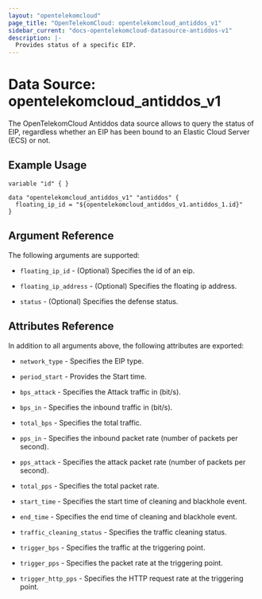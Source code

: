 ```yaml
---
layout: "opentelekomcloud"
page_title: "OpenTelekomCloud: opentelekomcloud_antiddos_v1"
sidebar_current: "docs-opentelekomcloud-datasource-antiddos-v1"
description: |-
  Provides status of a specific EIP.
---
```


# Data Source: opentelekomcloud_antiddos_v1

The OpenTelekomCloud Antiddos data source allows to query the status of EIP, regardless whether an EIP has been bound to an Elastic Cloud Server (ECS) or not.

## Example Usage

```hcl
variable "id" { }

data "opentelekomcloud_antiddos_v1" "antiddos" {
  floating_ip_id = "${opentelekomcloud_antiddos_v1.antiddos_1.id}"
}

```

## Argument Reference
The following arguments are supported:

* `floating_ip_id` - (Optional) Specifies the id of an eip.

* `floating_ip_address` - (Optional) Specifies the floating ip address.

* `status` - (Optional) Specifies the defense status.

## Attributes Reference

In addition to all arguments above, the following attributes are exported:

* `network_type` - Specifies the EIP type.

* `period_start` - Provides the Start time.

* `bps_attack` - Specifies the Attack traffic in (bit/s).

* `bps_in` - Specifies the inbound traffic in (bit/s).

* `total_bps` - Specifies the total traffic.

* `pps_in` - Specifies the inbound packet rate (number of packets per second).

* `pps_attack` - Specifies the attack packet rate (number of packets per second).

* `total_pps` - Specifies the total packet rate.

* `start_time` - Specifies the start time of cleaning and blackhole event.

* `end_time` - Specifies the end time of cleaning and blackhole event.

* `traffic_cleaning_status` - Specifies the traffic cleaning status.

* `trigger_bps` - Specifies the traffic at the triggering point.

* `trigger_pps` - Specifies the packet rate at the triggering point.

* `trigger_http_pps` - Specifies the HTTP request rate at the triggering point.

